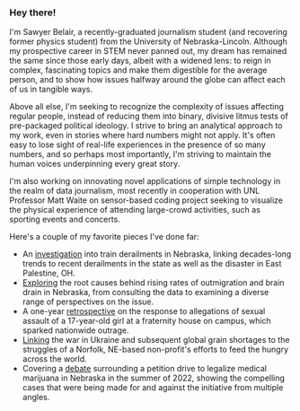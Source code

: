 ### Hey there!

I'm Sawyer Belair, a recently-graduated journalism student (and recovering former physics student) from the University of Nebraska-Lincoln. Although my prospective career in STEM never panned out, my dream has remained the same since those early days, albeit with a widened lens: to reign in complex, fascinating topics and make them digestible for the average person, and to show how issues halfway around the globe can affect each of us in tangible ways. 

Above all else, I'm seeking to recognize the complexity of issues affecting regular people, instead of reducing them into binary, divisive litmus tests of pre-packaged political ideology. I strive to bring an analytical approach to my work, even in stories where hard numbers might not apply. It's often easy to lose sight of real-life experiences in the presence of so many numbers, and so perhaps most importantly, I'm striving to maintain the human voices underpinning every great story. 

I'm also working on innovating novel applications of simple technology in the realm of data journalism, most recently in cooperation with UNL Professor Matt Waite on sensor-based coding project seeking to visualize the physical experience of attending large-crowd activities, such as sporting events and concerts.

Here's a couple of my favorite pieces I've done far:
* An [investigation](https://journalstar.com/news/local/nebraska-among-states-with-highest-number-of-train-derailments-data-shows/article_69553520-b60a-11ed-bfaa-13387cb4ca5c.html) into train derailments in Nebraska, linking decades-long trends to recent derailments in the state as well as the disaster in East Palestine, OH. 
* [Exploring](https://nebraskanewsservice.net/news/experts-former-residents-offer-varied-reasons-for-nebraskas-brain-drain-as-rates-continue-to-rise/) the root causes behind rising rates of outmigration and brain drain in Nebraska, from consulting the data to examining a diverse range of perspectives on the issue.
* A one-year [retrospective](https://www.dailynebraskan.com/news/students-reflect-on-fall-2021-fiji-protests-ongoing-challenges-facing-unl/article_e4fe207a-48ea-11ed-8537-b36945a30db1.html) on the response to allegations of sexual assault of a 17-year-old girl at a fraternity house on campus, which sparked nationwide outrage.
* [Linking](https://norfolkdailynews.com/news/global-food-shortage-leaves-local-nonprofit-high-and-dry/article_f74cd86e-dd03-11ec-bb4a-5b57750fe06d.html) the war in Ukraine and subsequent global grain shortages to the struggles of a Norfolk, NE-based non-profit's efforts to feed the hungry across the world.
* Covering a [debate](https://norfolkdailynews.com/news/conflicting-camps-debate-merits-of-medical-marijuana-legalization-in-nebraska-ahead-of-petition-deadline/article_84d8f4fa-fa10-11ec-a91c-e75f5e1ee325.html) surrounding a petition drive to legalize medical marijuana in Nebraska in the summer of 2022, showing the compelling cases that were being made for and against the initiative from multiple angles.



